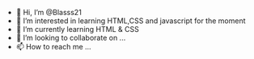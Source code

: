 - 👋 Hi, I’m @Blasss21
- 👀 I’m interested in learning HTML,CSS and javascript for the moment
- 🌱 I’m currently learning HTML & CSS
- 💞️ I’m looking to collaborate on ...
- 📫 How to reach me ...

<!---
Blasss21/Blasss21 is a ✨ special ✨ repository because its `README.md` (this file) appears on your GitHub profile.
You can click the Preview link to take a look at your changes.
--->
